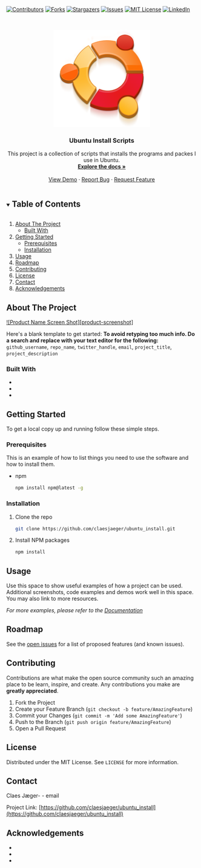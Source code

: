 <!--
*** Thanks for checking out the Best-README-Template. If you have a suggestion
*** that would make this better, please fork the repo and create a pull request
*** or simply open an issue with the tag "enhancement".
*** Thanks again! Now go create something AMAZING! :D
***
***
***
*** To avoid retyping too much info. Do a search and replace for the following:
*** github_username, repo_name, twitter_handle, email, project_title, project_description
-->



<!-- PROJECT SHIELDS -->
<!--
*** I'm using markdown "reference style" links for readability.
*** Reference links are enclosed in brackets [ ] instead of parentheses ( ).
*** See the bottom of this document for the declaration of the reference variables
*** for contributors-url, forks-url, etc. This is an optional, concise syntax you may use.
*** https://www.markdownguide.org/basic-syntax/#reference-style-links
-->
[![Contributors][contributors-shield]][contributors-url]
[![Forks][forks-shield]][forks-url]
[![Stargazers][stars-shield]][stars-url]
[![Issues][issues-shield]][issues-url]
[![MIT License][license-shield]][license-url]
[![LinkedIn][linkedin-shield]][linkedin-url]



<!-- PROJECT LOGO -->
<br />
<p align="center">
  <a href="https://github.com/claesjaeger/ubuntu_install">
    <img src="images/ubuntu.png" alt="Logo" width="256" height="256">
  </a>

  <h3 align="center">Ubuntu Install Scripts</h3>

  <p align="center">
    This project is a collection of scripts that installs the programs and packes I use in Ubuntu.
    <br />
    <a href="https://github.com/claesjaeger/ubuntu_install/docs"><strong>Explore the docs »</strong></a>
    <br />
    <br />
    <a href="https://github.com/claesjaeger/ubuntu_install">View Demo</a>
    ·
    <a href="https://github.com/claesjaeger/ubuntu_install/issues">Report Bug</a>
    ·
    <a href="https://github.com/claesjaeger/ubuntu_install/issues">Request Feature</a>
  </p>
</p>



<!-- TABLE OF CONTENTS -->
<details open="open">
  <summary><h2 style="display: inline-block">Table of Contents</h2></summary>
  <ol>
    <li>
      <a href="#about-the-project">About The Project</a>
      <ul>
        <li><a href="#built-with">Built With</a></li>
      </ul>
    </li>
    <li>
      <a href="#getting-started">Getting Started</a>
      <ul>
        <li><a href="#prerequisites">Prerequisites</a></li>
        <li><a href="#installation">Installation</a></li>
      </ul>
    </li>
    <li><a href="#usage">Usage</a></li>
    <li><a href="#roadmap">Roadmap</a></li>
    <li><a href="#contributing">Contributing</a></li>
    <li><a href="#license">License</a></li>
    <li><a href="#contact">Contact</a></li>
    <li><a href="#acknowledgements">Acknowledgements</a></li>
  </ol>
</details>



<!-- ABOUT THE PROJECT -->
## About The Project

[![Product Name Screen Shot][product-screenshot]](https://example.com)

Here's a blank template to get started:
**To avoid retyping too much info. Do a search and replace with your text editor for the following:**
`github_username`, `repo_name`, `twitter_handle`, `email`, `project_title`, `project_description`


### Built With

* []()
* []()
* []()



<!-- GETTING STARTED -->
## Getting Started

To get a local copy up and running follow these simple steps.

### Prerequisites

This is an example of how to list things you need to use the software and how to install them.
* npm
  ```sh
  npm install npm@latest -g
  ```

### Installation

1. Clone the repo
   ```sh
   git clone https://github.com/claesjaeger/ubuntu_install.git
   ```
2. Install NPM packages
   ```sh
   npm install
   ```



<!-- USAGE EXAMPLES -->
## Usage

Use this space to show useful examples of how a project can be used. Additional screenshots, code examples and demos work well in this space. You may also link to more resources.

_For more examples, please refer to the [Documentation](https://example.com)_



<!-- ROADMAP -->
## Roadmap

See the [open issues](https://github.com/claesjaeger/ubuntu_install/issues) for a list of proposed features (and known issues).



<!-- CONTRIBUTING -->
## Contributing

Contributions are what make the open source community such an amazing place to be learn, inspire, and create. Any contributions you make are **greatly appreciated**.

1. Fork the Project
2. Create your Feature Branch (`git checkout -b feature/AmazingFeature`)
3. Commit your Changes (`git commit -m 'Add some AmazingFeature'`)
4. Push to the Branch (`git push origin feature/AmazingFeature`)
5. Open a Pull Request



<!-- LICENSE -->
## License

Distributed under the MIT License. See `LICENSE` for more information.



<!-- CONTACT -->
## Contact

Claes Jæger-  - email

Project Link: [https://github.com/claesjaeger/ubuntu_install](https://github.com/claesjaeger/ubuntu_install)



<!-- ACKNOWLEDGEMENTS -->
## Acknowledgements

* []()
* []()
* []()





<!-- MARKDOWN LINKS & IMAGES -->
<!-- https://www.markdownguide.org/basic-syntax/#reference-style-links -->
[contributors-shield]: https://img.shields.io/github/contributors/claesjaeger/ubuntu_install.svg?style=for-the-badge
[contributors-url]: https://github.com/claesjaeger/ubuntu_install/graphs/contributors
[forks-shield]: https://img.shields.io/github/forks/claesjaeger/ubuntu_install.svg?style=for-the-badge
[forks-url]: https://github.com/claesjaeger/ubuntu_install/network/members
[stars-shield]: https://img.shields.io/github/stars/claesjaeger/ubuntu_install.svg?style=for-the-badge
[stars-url]: https://github.com/claesjaeger/ubuntu_install/stargazers
[issues-shield]: https://img.shields.io/github/issues/claesjaeger/ubuntu_install.svg?style=for-the-badge
[issues-url]: https://github.com/claesjaeger/ubuntu_install/issues
[license-shield]: https://img.shields.io/github/license/claesjaeger/ubuntu_install.svg?style=for-the-badge
[license-url]: https://github.com/claesjaeger/ubuntu_install/blob/master/LICENSE.txt
[linkedin-shield]: https://img.shields.io/badge/-LinkedIn-black.svg?style=for-the-badge&logo=linkedin&colorB=555
[linkedin-url]: https://linkedin.com/in/claesjaeger
